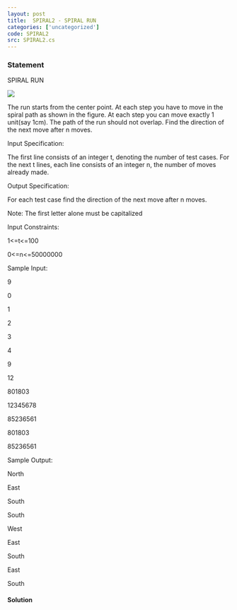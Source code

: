 ```yaml
---
layout: post
title:  SPIRAL2 - SPIRAL RUN
categories: ['uncategorized']
code: SPIRAL2
src: SPIRAL2.cs
---
```


### **Statement**

SPIRAL RUN

  


![](http://www.spoj.com/content/cegprakash:spiralrun.jpg)

The run starts from the center point. At each step you have to move in the
spiral path as shown in the figure. At each step you can move exactly 1
unit(say 1cm). The path of the run should not overlap. Find the direction of
the next move after n moves.

Input Specification:

The first line consists of an integer t, denoting the number of test cases.
For the next t lines, each line consists of an integer n, the number of moves
already made.

Output Specification:

For each test case find the direction of the next move after n moves.

Note: The first letter alone must be capitalized

Input Constraints:

1<=t<=100

0<=n<=50000000

  

Sample Input:

9

0

1

2

3

4  

9

12

801803

12345678

  


85236561

801803

85236561

Sample Output:

North

East

South

South

West

East

South

East

South

  



#### **Solution**



